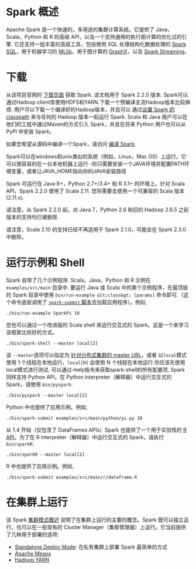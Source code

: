 # Spark 概述

Apache Spark 是一个快速的，多用途的集群计算系统。它提供了 Java，Scala，Python 和 R 的高级 API，以及一个支持通用的执行图计算的优化过的引擎. 它还支持一组丰富的高级工具，包括使用 SQL 处理结构化数据处理的 [Spark SQL](sql-programming-guide.html)，用于机器学习的 [MLlib](ml-guide.html)，用于图计算的 [GraphX](graphx-programming-guide.html)，以及 [Spark Streaming](streaming-programming-guide.html)。

# 下载

从该项目官网的 [下载页面](http://spark.apache.org/downloads.html) 获取 Spark. 该文档用于 Spark 2.2.0 版本. Spark可以通过Hadoop client库使用HDFS和YARN.下载一个预编译主流Hadoop版本比较麻烦. 用户可以下载一个编译好的Hadoop版本，并且可以 通过[设置 Spark 的 classpath](hadoop-provided.html) 来与任何的 Hadoop 版本一起运行 Spark. Scala 和 Java 用户可以在他们的工程中通过Maven的方式引入 Spark，并且在将来 Python 用户也可以从 PyPI 中安装 Spark。

如果您希望从源码中编译一个Spark，请访问 [编译 Spark](building-spark.html).

Spark可以在windows和unix类似的系统（例如，Linux，Mac OS）上运行。它可以很容易的在一台本地机器上运行 -你只需要安装一个JAVA环境并配置PATH环境变量，或者让JAVA_HOME指向你的JAVA安装路径

Spark 可运行在 Java 8+，Python 2.7+/3.4+ 和 R 3.1+ 的环境上。针对 Scala API，Spark 2.2.0 使用了 Scala 2.11\. 您将需要去使用一个可兼容的 Scala 版本 (2.11.x).

请注意，从 Spark 2.2.0 起，对 Java 7，Python 2.6 和旧的 Hadoop 2.6.5 之前版本的支持均已被删除.

请注意，Scala 2.10 的支持已经不再适用于 Spark 2.1.0，可能会在 Spark 2.3.0 中删除。

# 运行示例和 Shell

Spark 自带了几个示例程序. Scala，Java，Python 和 R 示例在 `examples/src/main` 目录中. 要运行 Java 或 Scala 中的某个示例程序，在最顶层的 Spark 目录中使用 `bin/run-example &lt;class&gt; [params]` 命令即可.（这个命令底层调用了 [`spark-submit` 脚本](submitting-applications.html)去加载应用程序）。例如,

```
./bin/run-example SparkPi 10 
```

您也可以通过一个改进版的 Scala shell 来运行交互式的 Spark。这是一个来学习该框架比较好的方式。

```
./bin/spark-shell --master local[2] 
```

该 `--master`选项可以指定为 [针对分布式集群的 master URL](submitting-applications.html#master-urls)，或者 以`local`模式 使用 1 个线程在本地运行，`local[N]` 会使用 N 个线程在本地运行.你应该先使用local模式进行测试. 可以通过–help指令来获取spark-shell的所有配置项. Spark 同样支持 Python API。在 Python interpreter（解释器）中运行交互式的 Spark，请使用 `bin/pyspark`:

```
./bin/pyspark --master local[2] 
```

Python 中也提供了应用示例。例如,

```
./bin/spark-submit examples/src/main/python/pi.py 10 
```

从 1.4 开始（仅包含了 DataFrames APIs）Spark 也提供了一个用于实验性的 [R API](sparkr.html)。为了在 R interpreter（解释器）中运行交互式的 Spark，请执行 `bin/sparkR`:

```
./bin/sparkR --master local[2] 
```

R 中也提供了应用示例。例如,

```
./bin/spark-submit examples/src/main/r/dataframe.R 
```

# 在集群上运行

该 Spark [集群模式概述](cluster-overview.html) 说明了在集群上运行的主要的概念。Spark 既可以独立运行，也可以在一些现有的 Cluster Manager（集群管理器）上运行。它当前提供了几种用于部署的选项:

*   [Standalone Deploy Mode](spark-standalone.html): 在私有集群上部署 Spark 最简单的方式
*   [Apache Mesos](running-on-mesos.html)
*   [Hadoop YARN](running-on-yarn.html)
